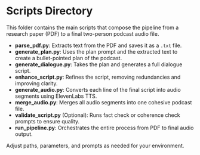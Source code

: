 # Scripts Directory

This folder contains the main scripts that compose the pipeline from a research paper (PDF) to a final two-person podcast audio file.

- **parse_pdf.py**: Extracts text from the PDF and saves it as a `.txt` file.
- **generate_plan.py**: Uses the plan prompt and the extracted text to create a bullet-pointed plan of the podcast.
- **generate_dialogue.py**: Takes the plan and generates a full dialogue script.
- **enhance_script.py**: Refines the script, removing redundancies and improving clarity.
- **generate_audio.py**: Converts each line of the final script into audio segments using ElevenLabs TTS.
- **merge_audio.py**: Merges all audio segments into one cohesive podcast file.
- **validate_script.py** (Optional): Runs fact check or coherence check prompts to ensure quality.
- **run_pipeline.py**: Orchestrates the entire process from PDF to final audio output.

Adjust paths, parameters, and prompts as needed for your environment.
